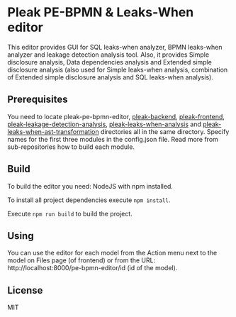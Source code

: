 # Pleak PE-BPMN & Leaks-When editor

This editor provides GUI for SQL leaks-when analyzer, BPMN leaks-when analyzer and leakage detection analysis tool. Also, it provides Simple disclosure analysis, Data dependencies analysis and Extended simple disclosure analysis (also used for Simple leaks-when analysis, combination of Extended simple disclosure analysis and SQL leaks-when analysis).

## Prerequisites

You need to locate pleak-pe-bpmn-editor, [pleak-backend](https://github.com/pleak-tools/pleak-backend), [pleak-frontend](https://github.com/pleak-tools/pleak-frontend), [pleak-leakage-detection-analysis](https://github.com/pleak-tools/pleak-leakage-detection-analysis), [pleak-leaks-when-analysis](https://github.com/pleak-tools/pleak-leaks-when-analysis) and [pleak-leaks-when-ast-transformation](https://github.com/pleak-tools/pleak-leaks-when-ast-transformation) directories all in the same directory. Specify names for the first three modules in the config.json file.
Read more from sub-repositories how to build each module.

## Build

To build the editor you need: NodeJS with npm installed.

To install all project dependencies execute `npm install`.

Execute `npm run build` to build the project.

## Using

You can use the editor for each model from the Action menu next to the model on Files page (of frontend) or from the URL: http://localhost:8000/pe-bpmn-editor/id (id of the model).

## License

MIT